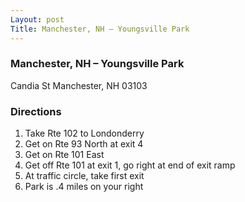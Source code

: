 ```yaml
---
Layout: post
Title: Manchester, NH – Youngsville Park
---
```

### Manchester, NH – Youngsville Park
Candia St Manchester, NH 03103

### Directions
1. Take Rte 102 to Londonderry
2. Get on Rte 93 North at exit 4
3. Get on Rte 101 East
4. Get off Rte 101 at exit 1, go right at end of exit ramp
5. At traffic circle, take first exit
6. Park is .4 miles on your right
